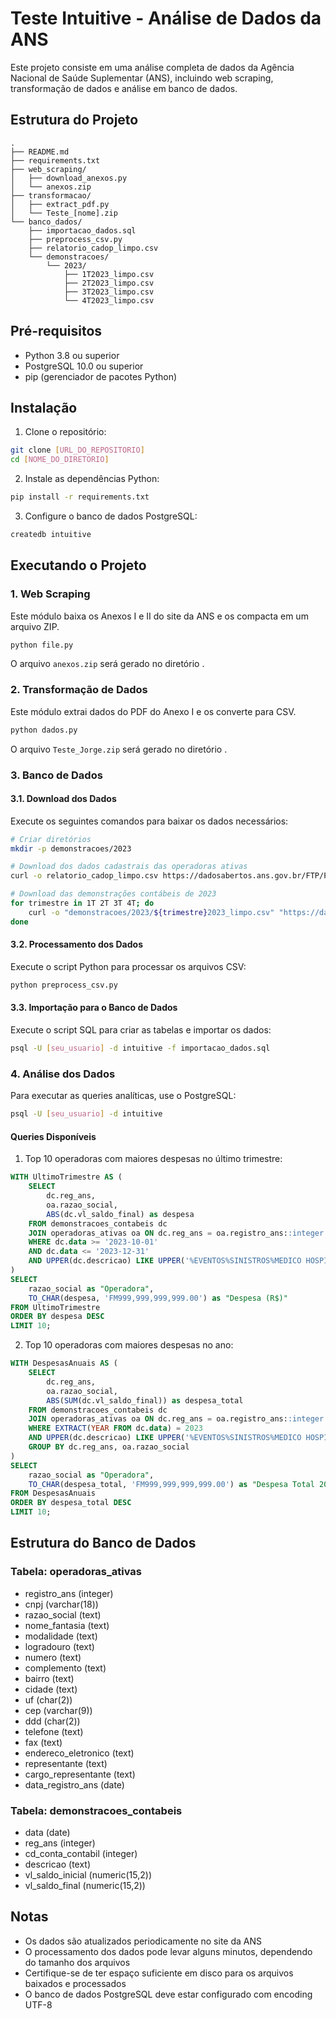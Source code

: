 # Teste Intuitive - Análise de Dados da ANS

Este projeto consiste em uma análise completa de dados da Agência Nacional de Saúde Suplementar (ANS), incluindo web scraping, transformação de dados e análise em banco de dados.

## Estrutura do Projeto

```
.
├── README.md
├── requirements.txt
├── web_scraping/
│   ├── download_anexos.py
│   └── anexos.zip
├── transformacao/
│   ├── extract_pdf.py
│   └── Teste_[nome].zip
└── banco_dados/
    ├── importacao_dados.sql
    ├── preprocess_csv.py
    ├── relatorio_cadop_limpo.csv
    └── demonstracoes/
        └── 2023/
            ├── 1T2023_limpo.csv
            ├── 2T2023_limpo.csv
            ├── 3T2023_limpo.csv
            └── 4T2023_limpo.csv
```

## Pré-requisitos

- Python 3.8 ou superior
- PostgreSQL 10.0 ou superior
- pip (gerenciador de pacotes Python)

## Instalação

1. Clone o repositório:
```bash
git clone [URL_DO_REPOSITORIO]
cd [NOME_DO_DIRETORIO]
```

2. Instale as dependências Python:
```bash
pip install -r requirements.txt
```

3. Configure o banco de dados PostgreSQL:
```bash
createdb intuitive
```

## Executando o Projeto

### 1. Web Scraping

Este módulo baixa os Anexos I e II do site da ANS e os compacta em um arquivo ZIP.

```bash
python file.py
```

O arquivo `anexos.zip` será gerado no diretório .

### 2. Transformação de Dados

Este módulo extrai dados do PDF do Anexo I e os converte para CSV.

```bash
python dados.py
```

O arquivo `Teste_Jorge.zip` será gerado no diretório .

### 3. Banco de Dados

#### 3.1. Download dos Dados

Execute os seguintes comandos para baixar os dados necessários:

```bash
# Criar diretórios
mkdir -p demonstracoes/2023

# Download dos dados cadastrais das operadoras ativas
curl -o relatorio_cadop_limpo.csv https://dadosabertos.ans.gov.br/FTP/PDA/operadoras_de_plano_de_saude_ativas/relatorio_cadop_limpo.csv

# Download das demonstrações contábeis de 2023
for trimestre in 1T 2T 3T 4T; do
    curl -o "demonstracoes/2023/${trimestre}2023_limpo.csv" "https://dadosabertos.ans.gov.br/FTP/PDA/demonstracoes_contabeis/${trimestre}2023_limpo.csv"
done
```

#### 3.2. Processamento dos Dados

Execute o script Python para processar os arquivos CSV:

```bash
python preprocess_csv.py
```

#### 3.3. Importação para o Banco de Dados

Execute o script SQL para criar as tabelas e importar os dados:

```bash
psql -U [seu_usuario] -d intuitive -f importacao_dados.sql
```

### 4. Análise dos Dados

Para executar as queries analíticas, use o PostgreSQL:

```bash
psql -U [seu_usuario] -d intuitive
```

#### Queries Disponíveis

1. Top 10 operadoras com maiores despesas no último trimestre:
```sql
WITH UltimoTrimestre AS (
    SELECT 
        dc.reg_ans,
        oa.razao_social,
        ABS(dc.vl_saldo_final) as despesa
    FROM demonstracoes_contabeis dc
    JOIN operadoras_ativas oa ON dc.reg_ans = oa.registro_ans::integer
    WHERE dc.data >= '2023-10-01' 
    AND dc.data <= '2023-12-31'
    AND UPPER(dc.descricao) LIKE UPPER('%EVENTOS%SINISTROS%MEDICO HOSPITALAR%')
)
SELECT 
    razao_social as "Operadora",
    TO_CHAR(despesa, 'FM999,999,999,999.00') as "Despesa (R$)"
FROM UltimoTrimestre
ORDER BY despesa DESC
LIMIT 10;
```

2. Top 10 operadoras com maiores despesas no ano:
```sql
WITH DespesasAnuais AS (
    SELECT 
        dc.reg_ans,
        oa.razao_social,
        ABS(SUM(dc.vl_saldo_final)) as despesa_total
    FROM demonstracoes_contabeis dc
    JOIN operadoras_ativas oa ON dc.reg_ans = oa.registro_ans::integer
    WHERE EXTRACT(YEAR FROM dc.data) = 2023
    AND UPPER(dc.descricao) LIKE UPPER('%EVENTOS%SINISTROS%MEDICO HOSPITALAR%')
    GROUP BY dc.reg_ans, oa.razao_social
)
SELECT 
    razao_social as "Operadora",
    TO_CHAR(despesa_total, 'FM999,999,999,999.00') as "Despesa Total 2023 (R$)"
FROM DespesasAnuais
ORDER BY despesa_total DESC
LIMIT 10;
```

## Estrutura do Banco de Dados

### Tabela: operadoras_ativas
- registro_ans (integer)
- cnpj (varchar(18))
- razao_social (text)
- nome_fantasia (text)
- modalidade (text)
- logradouro (text)
- numero (text)
- complemento (text)
- bairro (text)
- cidade (text)
- uf (char(2))
- cep (varchar(9))
- ddd (char(2))
- telefone (text)
- fax (text)
- endereco_eletronico (text)
- representante (text)
- cargo_representante (text)
- data_registro_ans (date)

### Tabela: demonstracoes_contabeis
- data (date)
- reg_ans (integer)
- cd_conta_contabil (integer)
- descricao (text)
- vl_saldo_inicial (numeric(15,2))
- vl_saldo_final (numeric(15,2))

## Notas

- Os dados são atualizados periodicamente no site da ANS
- O processamento dos dados pode levar alguns minutos, dependendo do tamanho dos arquivos
- Certifique-se de ter espaço suficiente em disco para os arquivos baixados e processados
- O banco de dados PostgreSQL deve estar configurado com encoding UTF-8 